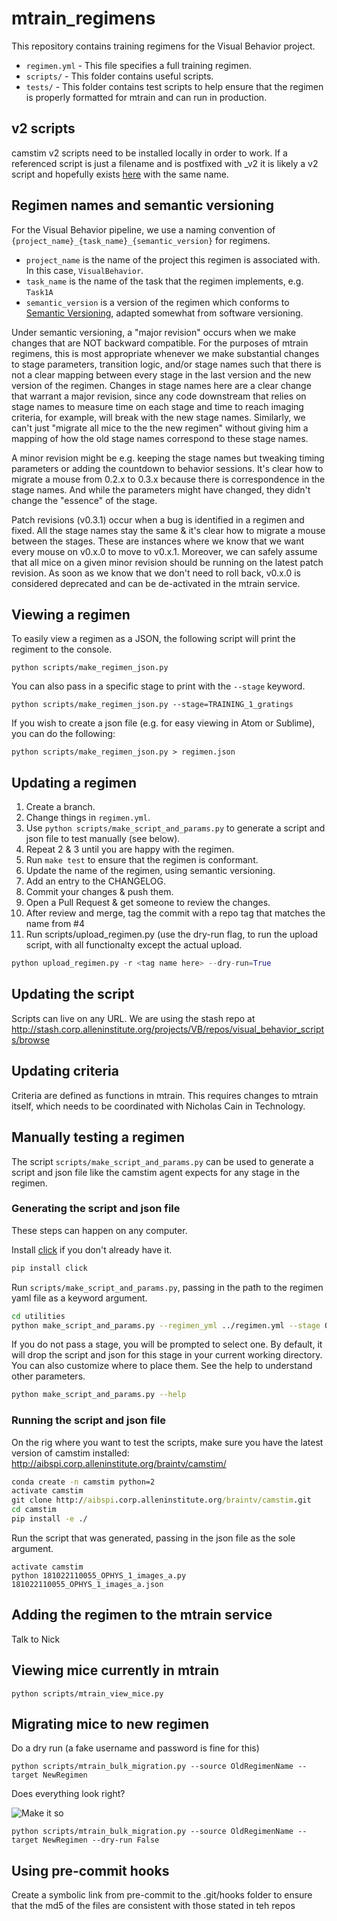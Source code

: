 # mtrain_regimens

This repository contains training regimens for the Visual Behavior project.

- `regimen.yml` - This file specifies a full training regimen.
- `scripts/` - This folder contains useful scripts.
- `tests/` - This folder contains test scripts to help ensure that the regimen is properly formatted for mtrain and can run in production.

## v2 scripts
camstim v2 scripts need to be installed locally in order to work. If a referenced script is just a filename and is postfixed with _v2 it is likely a v2 script and hopefully exists [here](https://github.com/AllenInstitute/camstim-scripts/tree/master/v2) with the same name.

## Regimen names and semantic versioning

For the Visual Behavior pipeline, we use a naming convention of `{project_name}_{task_name}_{semantic_version}` for regimens.

- `project_name` is the name of the project this regimen is associated with. In this case, `VisualBehavior`.
- `task_name` is the name of the task that the regimen implements, e.g. `Task1A`
- `semantic_version` is a version of the regimen which conforms to [Semantic Versioning](https://semver.org/spec/v2.0.0.html), adapted somewhat from software versioning.

Under semantic versioning, a "major revision" occurs when we make changes that are NOT backward compatible. For the purposes of mtrain regimens, this is most appropriate whenever we make substantial changes to stage parameters, transition logic, and/or stage names such that there is not a clear mapping between every stage in the last version and the new version of the regimen. Changes in stage names here are a clear change that warrant a major revision, since any code downstream that relies on stage names to measure time on each stage and time to reach imaging criteria, for example, will break with the new stage names. Similarly, we can't just "migrate all mice to the the new regimen" without giving him a mapping of how the old stage names correspond to these stage names.

A minor revision might be e.g. keeping the stage names but tweaking timing parameters or adding the countdown to behavior sessions. It's clear how to migrate a mouse from 0.2.x to 0.3.x because there is correspondence in the stage names. And while the parameters might have changed, they didn't change the "essence" of the stage.

Patch revisions (v0.3.1) occur when a bug is identified in a regimen and fixed. All the stage names stay the same & it's clear how to migrate a mouse between the stages. These are instances where we know that we want every mouse on v0.x.0 to move to v0.x.1. Moreover, we can safely assume that all mice on a given minor revision should be running on the latest patch revision. As soon as we know that we don't need to roll back, v0.x.0 is considered deprecated and can be de-activated in the mtrain service.


## Viewing a regimen

To easily view a regimen as a JSON, the following script will print the regiment to the console.

```
python scripts/make_regimen_json.py
```

You can also pass in a specific stage to print with the `--stage` keyword.

```
python scripts/make_regimen_json.py --stage=TRAINING_1_gratings
```

If you wish to create a json file (e.g. for easy viewing in Atom or Sublime), you can do the following:

```
python scripts/make_regimen_json.py > regimen.json
```


## Updating a regimen

1. Create a branch.
2. Change things in `regimen.yml`.
3. Use `python scripts/make_script_and_params.py` to generate a script and json file to test manually (see below).
4. Repeat 2 & 3 until you are happy with the regimen.
3. Run `make test` to ensure that the regimen is conformant.
4. Update the name of the regimen, using semantic versioning.
6. Add an entry to the CHANGELOG.
7. Commit your changes & push them.
8. Open a Pull Request & get someone to review the changes.
9. After review and merge, tag the commit with a repo tag that matches the name from #4
10. Run scripts/upload_regimen.py (use the dry-run flag, to run the upload script, with all functionalty except the actual upload.
``` Python
python upload_regimen.py -r <tag name here> --dry-run=True
```

## Updating the script

Scripts can live on any URL. We are using the stash repo at http://stash.corp.alleninstitute.org/projects/VB/repos/visual_behavior_scripts/browse

## Updating criteria

Criteria are defined as functions in mtrain. This requires changes to mtrain itself, which needs to be coordinated with Nicholas Cain in Technology.

## Manually testing a regimen

The script `scripts/make_script_and_params.py` can be used to generate a script and json file like the camstim agent expects for any stage in the regimen.

### Generating the script and json file

These steps can happen on any computer.

Install [click](https://click.palletsprojects.com/en/7.x/) if you don't already have it.

``` Bash
pip install click
```

Run `scripts/make_script_and_params.py`, passing in the path to the regimen yaml file as a keyword argument.

``` Bash
cd utilities
python make_script_and_params.py --regimen_yml ../regimen.yml --stage OPHYS_1_images_a
```

If you do not pass a stage, you will be prompted to select one. By default, it will drop the script and json for this stage in your current working directory. You can also customize where to place them. See the help to understand other parameters.

``` Bash
python make_script_and_params.py --help
```

### Running the script and json file

On the rig where you want to test the scripts, make sure you have the latest version of camstim installed: http://aibspi.corp.alleninstitute.org/braintv/camstim/

``` cmd
conda create -n camstim python=2
activate camstim
git clone http://aibspi.corp.alleninstitute.org/braintv/camstim.git
cd camstim
pip install -e ./
```

Run the script that was generated, passing in the json file as the sole argument.

```
activate camstim
python 181022110055_OPHYS_1_images_a.py 181022110055_OPHYS_1_images_a.json
```

## Adding the regimen to the mtrain service

Talk to Nick

## Viewing mice currently in mtrain


```
python scripts/mtrain_view_mice.py
```

## Migrating mice to new regimen

Do a dry run (a fake username and password is fine for this)

```
python scripts/mtrain_bulk_migration.py --source OldRegimenName --target NewRegimen
```

Does everything look right?

![Make it so](https://media.giphy.com/media/VLoN2iW8ii3wA/giphy.gif)

```
python scripts/mtrain_bulk_migration.py --source OldRegimenName --target NewRegimen --dry-run False
```

## Using pre-commit hooks

Create a symbolic link from pre-commit to the .git/hooks folder to ensure that the md5 of the files are consistent with those stated in teh repos
